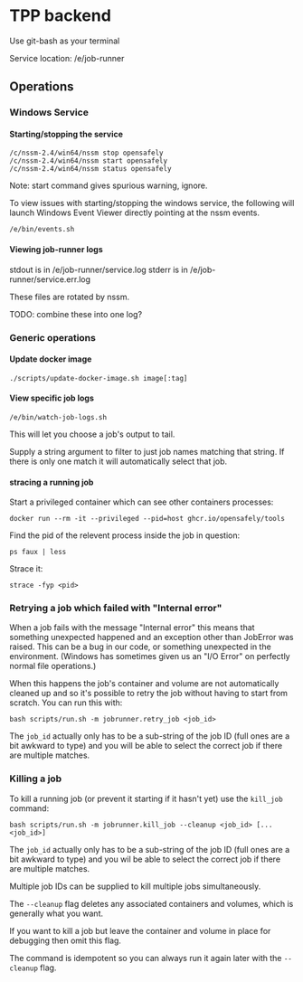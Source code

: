 # TPP backend

Use git-bash as your terminal

Service location: /e/job-runner

## Operations

### Windows Service

#### Starting/stopping the service

    /c/nssm-2.4/win64/nssm stop opensafely
    /c/nssm-2.4/win64/nssm start opensafely
    /c/nssm-2.4/win64/nssm status opensafely

Note: start command gives spurious warning, ignore.

To view issues with starting/stopping the windows service, the following will
launch Windows Event Viewer directly pointing at the nssm events.

    /e/bin/events.sh

#### Viewing job-runner logs

stdout is in /e/job-runner/service.log
stderr is in /e/job-runner/service.err.log

These files are rotated by nssm.

TODO: combine these into one log?

### Generic operations

#### Update docker image

    ./scripts/update-docker-image.sh image[:tag]

#### View specific job logs

    /e/bin/watch-job-logs.sh

This will let you choose a job's output to tail.

Supply a string argument to filter to just job names matching that
string. If there is only one match it will automatically select that
job.


#### stracing a running job

Start a privileged container which can see other containers processes:

    docker run --rm -it --privileged --pid=host ghcr.io/opensafely/tools

Find the pid of the relevent process inside the job in question:

    ps faux | less

Strace it:

    strace -fyp <pid>


### Retrying a job which failed with "Internal error"

When a job fails with the message "Internal error" this means that
something unexpected happened and an exception other than JobError was
raised. This can be a bug in our code, or something unexpected in the
environment. (Windows has sometimes given us an "I/O Error" on
perfectly normal file operations.)

When this happens the job's container and volume are not
automatically cleaned up and so it's possible to retry the job without
having to start from scratch. You can run this with:

    bash scripts/run.sh -m jobrunner.retry_job <job_id>

The `job_id` actually only has to be a sub-string of the job ID (full
ones are a bit awkward to type) and you will be able to select the
correct job if there are multiple matches.


### Killing a job

To kill a running job (or prevent it starting if it hasn't yet) use the
`kill_job` command:

    bash scripts/run.sh -m jobrunner.kill_job --cleanup <job_id> [... <job_id>]

The `job_id` actually only has to be a sub-string of the job ID (full
ones are a bit awkward to type) and you wil be able to select the
correct job if there are multiple matches.

Multiple job IDs can be supplied to kill multiple jobs simultaneously.

The `--cleanup` flag deletes any associated containers and volumes,
which is generally what you want.

If you want to kill a job but leave the container and volume in place
for debugging then omit this flag.

The command is idempotent so you can always run it again later with the
`--cleanup` flag.
